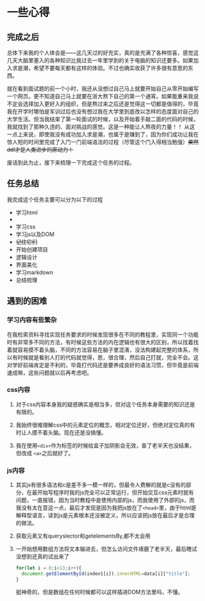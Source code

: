 # 一些心得
## 完成之后
总体下来我的个人体会是——这几天过的好充实，真的是充满了各种惊喜，感觉这几天大脑里塞入的各种知识比我过去一年里学到的关于电脑的知识还要多。如果加入求是潮，希望不要每天都有这样的体验。不过也确实收获了许多很有意思的东西。  
  
就在看到面试题的前一个小时，我还从没想过自己马上就要开始自己从零开始编写一个网页。更不知道自己马上就要在浙大熬下自己的第一个通宵。如果能重来我说不定会选择加入更好入的组织，但是熬过来之后还是觉得这一切都是值得的，毕竟我在开学时哪怕是军训过后也没有想过我在大学里到底改以怎样的态度面对自己的大学生活。但当我结束了第一轮面试的时候，以及开始着手敲二面的代码的时候，我就找到了那种久违的、面对挑战的感觉。这是一种能让人熬夜的力量！！ 从这一点上来说，即使我没有成功加入求是潮，也属于是赚到了，因为你们成功让我在惊人短的时间里完成了入门一门前端语法的过程（尽管这个门入得相当勉强）~~果然ddl才是人类进步的原动力！~~  
  
废话到此为止，接下来梳理一下完成这个任务的过程。

## 任务总结
我完成这个任务主要可以分为以下的过程  
- 学习html  
-     
- 学习css  
- 学习js以及DOM  
- ~~记住它们~~  
- 开始创建项目  
- 逻辑设计  
- 界面美化  
- 学习markdown  
- 总结梳理  

## 遇到的困难
### 学习内容有些繁杂  
在我检索资料寻找实现任务要求的时候发现很多在不同的教程里，实现同一个功能时有非常多不同的方法，有时候这些方法的内在逻辑也有很大的区别，所以找着找着就容易摸不着头脑，不同的方法容易在脑子里混淆，没法构建起完整的体系，所以有时候就是看别人打的代码就觉得，恩，很合理，然后自己打就，完全不会。这对学好前端肯定是不利的，毕竟打代码还是要养成良好的语法习惯，但毕竟是前端速成嘛，这些问题就以后再考虑吧。  
### css内容  
1. 对于css内容本身我的疑惑确实是相当多，但对这个任务本身需要的知识还是有限的。  
  
2. 我始终很难理解css中的元素定位的概念，相对定位还好，但绝对定位真的有时让人摸不着头脑。现在还是没搞懂。  

3. 我在使用``<div>``作为标签的时候给盒子加阴影会无效，查了老半天也没结果，但改成 ``<a>``之后就好了。  


### js内容  
1. 其实js有很多语法和c是差不多一模一样的，但最令人费解的就是c没有的部分，在最开始写程序时我的js完全可以正常运行，但开始交互css元素时就有问题，一直报错，因为当时教程中是使用内部的js，而我使用了外部的js，而我没有太在意这一点，最后才发现是因为我把js放在了``<head>``里，由于html是解释型语言，读到js是元素根本还没被定义，所以应该把js放在最后才是合理的做法。  
  
2. 获取元素又有queryslector和getelementsBy,都不太会用
  
3. 一开始想用数组方法将文本输进去，但怎么访问文件琢磨了老半天，最后瞎试没想到还真的试出来了  
   ```js  
   for(let i = 0;i<13;i++){
     document.getElementById(index1[i]).innerHTML=data[i]["title"];
   }
   ```  
   挺神奇的，但是数组在任何时候都可以这样插进DOM方法里吗，不懂。  
  
